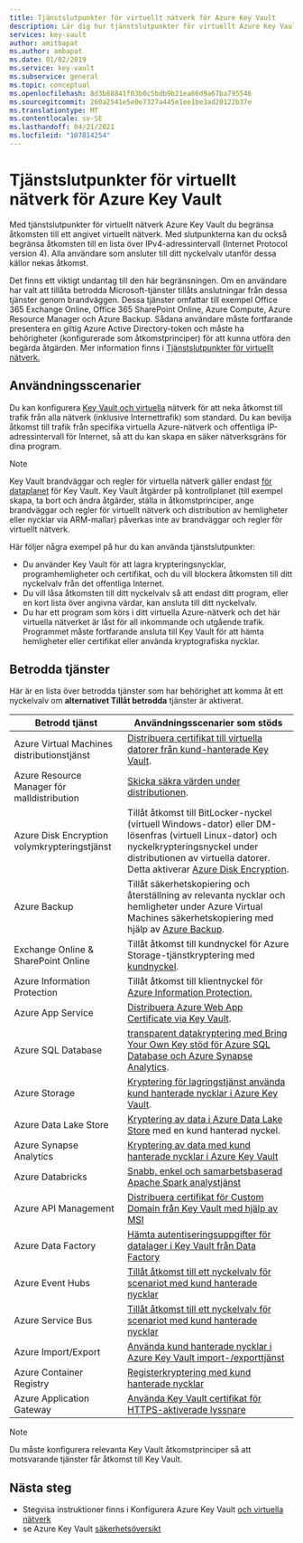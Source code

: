 ```yaml
---
title: Tjänstslutpunkter för virtuellt nätverk för Azure Key Vault
description: Lär dig hur tjänstslutpunkter för virtuellt Azure Key Vault gör att du kan begränsa åtkomsten till ett angivet virtuellt nätverk, inklusive användningsscenarier.
services: key-vault
author: amitbapat
ms.author: ambapat
ms.date: 01/02/2019
ms.service: key-vault
ms.subservice: general
ms.topic: conceptual
ms.openlocfilehash: 8d3b88841f03b0c5bdb9b21ea66d9a67ba795546
ms.sourcegitcommit: 260a2541e5e0e7327a445e1ee1be3ad20122b37e
ms.translationtype: MT
ms.contentlocale: sv-SE
ms.lasthandoff: 04/21/2021
ms.locfileid: "107814254"
---
```

# <a name="virtual-network-service-endpoints-for-azure-key-vault"></a>Tjänstslutpunkter för virtuellt nätverk för Azure Key Vault

Med tjänstslutpunkter för virtuellt nätverk Azure Key Vault du begränsa åtkomsten till ett angivet virtuellt nätverk. Med slutpunkterna kan du också begränsa åtkomsten till en lista över IPv4-adressintervall (Internet Protocol version 4). Alla användare som ansluter till ditt nyckelvalv utanför dessa källor nekas åtkomst.

Det finns ett viktigt undantag till den här begränsningen. Om en användare har valt att tillåta betrodda Microsoft-tjänster tillåts anslutningar från dessa tjänster genom brandväggen. Dessa tjänster omfattar till exempel Office 365 Exchange Online, Office 365 SharePoint Online, Azure Compute, Azure Resource Manager och Azure Backup. Sådana användare måste fortfarande presentera en giltig Azure Active Directory-token och måste ha behörigheter (konfigurerade som åtkomstprinciper) för att kunna utföra den begärda åtgärden. Mer information finns i [Tjänstslutpunkter för virtuellt nätverk.](../../virtual-network/virtual-network-service-endpoints-overview.md)

## <a name="usage-scenarios"></a>Användningsscenarier

Du kan konfigurera [Key Vault och virtuella](network-security.md) nätverk för att neka åtkomst till trafik från alla nätverk (inklusive Internettrafik) som standard. Du kan bevilja åtkomst till trafik från specifika virtuella Azure-nätverk och offentliga IP-adressintervall för Internet, så att du kan skapa en säker nätverksgräns för dina program.

> [!NOTE]
> Key Vault brandväggar och regler för virtuella nätverk gäller endast [för dataplanet](security-features.md#privileged-access) för Key Vault. Key Vault åtgärder på kontrollplanet (till exempel skapa, ta bort och ändra åtgärder, ställa in åtkomstprinciper, ange brandväggar och regler för virtuellt nätverk och distribution av hemligheter eller nycklar via ARM-mallar) påverkas inte av brandväggar och regler för virtuellt nätverk.

Här följer några exempel på hur du kan använda tjänstslutpunkter:

* Du använder Key Vault för att lagra krypteringsnycklar, programhemligheter och certifikat, och du vill blockera åtkomsten till ditt nyckelvalv från det offentliga Internet.
* Du vill låsa åtkomsten till ditt nyckelvalv så att endast ditt program, eller en kort lista över angivna värdar, kan ansluta till ditt nyckelvalv.
* Du har ett program som körs i ditt virtuella Azure-nätverk och det här virtuella nätverket är låst för all inkommande och utgående trafik. Programmet måste fortfarande ansluta till Key Vault för att hämta hemligheter eller certifikat eller använda kryptografiska nycklar.

## <a name="trusted-services"></a>Betrodda tjänster

Här är en lista över betrodda tjänster som har behörighet att komma åt ett nyckelvalv om **alternativet Tillåt betrodda** tjänster är aktiverat.

|Betrodd tjänst|Användningsscenarier som stöds|
| --- | --- |
|Azure Virtual Machines distributionstjänst|[Distribuera certifikat till virtuella datorer från kund-hanterade Key Vault](/archive/blogs/kv/updated-deploy-certificates-to-vms-from-customer-managed-key-vault).|
|Azure Resource Manager för malldistribution|[Skicka säkra värden under distributionen](../../azure-resource-manager/templates/key-vault-parameter.md).|
|Azure Disk Encryption volymkrypteringstjänst|Tillåt åtkomst till BitLocker-nyckel (virtuell Windows-dator) eller DM-lösenfras (virtuell Linux-dator) och nyckelkrypteringsnyckel under distributionen av virtuella datorer. Detta aktiverar [Azure Disk Encryption](../../security/fundamentals/encryption-overview.md).|
|Azure Backup|Tillåt säkerhetskopiering och återställning av relevanta nycklar och hemligheter under Azure Virtual Machines säkerhetskopiering med hjälp av [Azure Backup](../../backup/backup-overview.md).|
|Exchange Online & SharePoint Online|Tillåt åtkomst till kundnyckel för Azure Storage-tjänstkryptering med [kundnyckel](/microsoft-365/compliance/customer-key-overview).|
|Azure Information Protection|Tillåt åtkomst till klientnyckel för [Azure Information Protection.](/azure/information-protection/what-is-information-protection)|
|Azure App Service|[Distribuera Azure Web App Certificate via Key Vault](https://azure.github.io/AppService/2016/05/24/Deploying-Azure-Web-App-Certificate-through-Key-Vault.html).|
|Azure SQL Database|[transparent datakryptering med Bring Your Own Key stöd för Azure SQL Database och Azure Synapse Analytics](../../azure-sql/database/transparent-data-encryption-byok-overview.md).|
|Azure Storage|[Kryptering för lagringstjänst använda kund hanterade nycklar i Azure Key Vault](../../storage/common/customer-managed-keys-configure-key-vault.md).|
|Azure Data Lake Store|[Kryptering av data i Azure Data Lake Store](../../data-lake-store/data-lake-store-encryption.md) med en kund hanterad nyckel.|
|Azure Synapse Analytics|[Kryptering av data med kund hanterade nycklar i Azure Key Vault](../../synapse-analytics/security/workspaces-encryption.md)|
|Azure Databricks|[Snabb, enkel och samarbetsbaserad Apache Spark analystjänst](/azure/databricks/scenarios/what-is-azure-databricks)|
|Azure API Management|[Distribuera certifikat för Custom Domain från Key Vault med hjälp av MSI](../../api-management/api-management-howto-use-managed-service-identity.md#use-ssl-tls-certificate-from-azure-key-vault)|
|Azure Data Factory|[Hämta autentiseringsuppgifter för datalager i Key Vault från Data Factory](https://go.microsoft.com/fwlink/?linkid=2109491)|
|Azure Event Hubs|[Tillåt åtkomst till ett nyckelvalv för scenariot med kund hanterade nycklar](../../event-hubs/configure-customer-managed-key.md)|
|Azure Service Bus|[Tillåt åtkomst till ett nyckelvalv för scenariot med kund hanterade nycklar](../../service-bus-messaging/configure-customer-managed-key.md)|
|Azure Import/Export| [Använda kund hanterade nycklar i Azure Key Vault import-/exporttjänst](../../import-export/storage-import-export-encryption-key-portal.md)
|Azure Container Registry|[Registerkryptering med kund hanterade nycklar](../../container-registry/container-registry-customer-managed-keys.md)
|Azure Application Gateway |[Använda Key Vault certifikat för HTTPS-aktiverade lyssnare](../../application-gateway/key-vault-certs.md)

> [!NOTE]
> Du måste konfigurera relevanta Key Vault åtkomstprinciper så att motsvarande tjänster får åtkomst till Key Vault.

## <a name="next-steps"></a>Nästa steg

- Stegvisa instruktioner finns i Konfigurera Azure Key Vault [och virtuella nätverk](network-security.md)
- se Azure Key Vault [säkerhetsöversikt](security-features.md)
